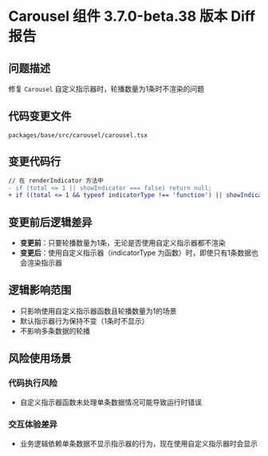 # Carousel 组件 3.7.0-beta.38 版本 Diff 报告

## 问题描述
修复 `Carousel` 自定义指示器时，轮播数量为1条时不渲染的问题

## 代码变更文件
`packages/base/src/carousel/carousel.tsx`

## 变更代码行
```diff
// 在 renderIndicator 方法中
- if (total <= 1 || showIndicator === false) return null;
+ if ((total <= 1 && typeof indicatorType !== 'function') || showIndicator === false) return null;
```

## 变更前后逻辑差异
- **变更前**：只要轮播数量为1条，无论是否使用自定义指示器都不渲染
- **变更后**：使用自定义指示器（indicatorType 为函数）时，即使只有1条数据也会渲染指示器

## 逻辑影响范围
- 只影响使用自定义指示器函数且轮播数量为1的场景
- 默认指示器行为保持不变（1条时不显示）
- 不影响多条数据的轮播

## 风险使用场景

### 代码执行风险
- 自定义指示器函数未处理单条数据情况可能导致运行时错误

### 交互体验差异
- 业务逻辑依赖单条数据不显示指示器的行为，现在使用自定义指示器时会显示